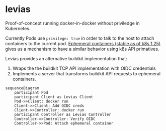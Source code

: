 # levias

Proof-of-concept running docker-in-docker without priviledge in Kubernetes.

Currently Pods use `privilege: true` in order to talk to the host to attach containers to the current pod.
[Ephemeral containers (stable as of k8s 1.25)](https://kubernetes.io/docs/concepts/workloads/pods/ephemeral-containers/)
gives us a mechanism to have a similar behavior using k8s API primatives.

Levias provides an alternative buildkit implementation that:

1. Wraps the the buildkit TCP API implementation with OIDC credentials
2. Implements a server that transforms buildkit API requests to ephemeral containers.

```mermaid
sequenceDiagram
    participant Pod
    participant Client as Levias Client
    Pod->>Client: docker run
    Client->>Client: Add OIDC creds
    Client->>Controller: docker run
    participant Controller as Levias Controller
    Controller->>Controller: Verify OIDC
    Controller->>Pod: Attach ephemeral container
```
